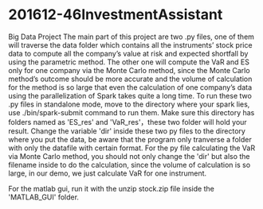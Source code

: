# 201612-46InvestmentAssistant
Big Data Project
The main part of this project are two .py files, one of them will traverse the data folder which contains all the instruments’ stock price data to compute all the company’s value at risk and expected shortfall by using the parametric method. The other one will compute the VaR and ES only for one company via the Monte Carlo method, since the Monte Carlo method’s outcome should be more accurate and the volume of calculation for the method is so large that even the calculation of one company’s data using the parallelization of Spark takes quite a long time. 
To run these two .py files in standalone mode, move to the directory where your spark lies, use ./bin/spark-submit command to run them. 
Make sure this directory has folders named as 'ES_res' and 'VaR_res'，these two folder will hold your result.
Change the variable 'dir' inside these two py files to the directory where you put the data, be aware that the program only tranverse a folder with only the datafile with certain format. 
For the py file calculating the VaR via Monte Carlo method, you should not only change the 'dir' but also the filename inside to do the calculation, since the volume of calculation is so large, in our demo, we just calculate VaR for one instrument.

For the matlab gui, run it with the unzip stock.zip file inside the 'MATLAB_GUI' folder.

